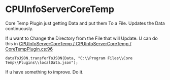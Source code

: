 # CPUInfoServerCoreTemp
Core Temp Plugin just getting Data and put them To a File. Updates the Data continuously. 

If u want to Change the Directory from the File that will Update. U can do this in [CPUInfoServerCoreTemp / CPUInfoServerCoreTemp / CoreTempPlugin.cs:96](https://github.com/Tobias3107/CPUInfoServerCoreTemp/blob/3235e7b5e3d38c009afa55af33de2f00495bc8f6/CPUInfoServerCoreTemp/CoreTempPlugin.cs#L96)           
```C-Sharp
dataToJSON.transferToJSON(Data, "C:\\Program Files\\Core Temp\\Plugins\\localData.json");
```

If u have something to improve. Do it.
